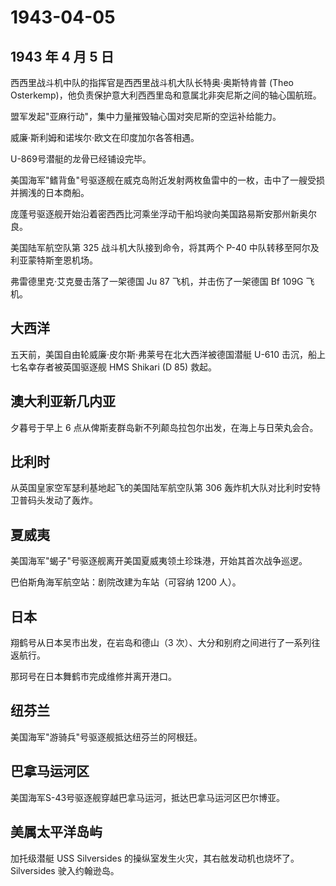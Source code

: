 # 1943-04-05

## 1943 年 4 月 5 日

西西里战斗机中队的指挥官是西西里战斗机大队长特奥·奥斯特肯普 (Theo
Osterkemp)，他负责保护意大利西西里岛和意属北非突尼斯之间的轴心国航班。

盟军发起"亚麻行动"，集中力量摧毁轴心国对突尼斯的空运补给能力。

威廉·斯利姆和诺埃尔·欧文在印度加尔各答相遇。

U-869号潜艇的龙骨已经铺设完毕。

美国海军"鳍背鱼"号驱逐舰在威克岛附近发射两枚鱼雷中的一枚，击中了一艘受损并搁浅的日本商船。

庞蓬号驱逐舰开始沿着密西西比河乘坐浮动干船坞驶向美国路易斯安那州新奥尔良。

美国陆军航空队第 325 战斗机大队接到命令，将其两个 P-40
中队转移至阿尔及利亚蒙特斯奎恩机场。

弗雷德里克·艾克曼击落了一架德国 Ju 87 飞机，并击伤了一架德国 Bf 109G
飞机。

## 大西洋

五天前，美国自由轮威廉·皮尔斯·弗莱号在北大西洋被德国潜艇 U-610
击沉，船上七名幸存者被英国驱逐舰 HMS Shikari (D 85) 救起。

## 澳大利亚新几内亚

夕暮号于早上 6 点从俾斯麦群岛新不列颠岛拉包尔出发，在海上与日荣丸会合。

## 比利时

从英国皇家空军瑟利基地起飞的美国陆军航空队第 306
轰炸机大队对比利时安特卫普码头发动了轰炸。

## 夏威夷

美国海军"蝎子"号驱逐舰离开美国夏威夷领土珍珠港，开始其首次战争巡逻。

巴伯斯角海军航空站：剧院改建为车站（可容纳 1200 人）。

## 日本

翔鹤号从日本吴市出发，在岩岛和德山（3
次）、大分和别府之间进行了一系列往返航行。

那珂号在日本舞鹤市完成维修并离开港口。

## 纽芬兰

美国海军"游骑兵"号驱逐舰抵达纽芬兰的阿根廷。

## 巴拿马运河区

美国海军S-43号驱逐舰穿越巴拿马运河，抵达巴拿马运河区巴尔博亚。

## 美属太平洋岛屿

加托级潜艇 USS Silversides
的操纵室发生火灾，其右舷发动机也烧坏了。Silversides 驶入约翰逊岛。

